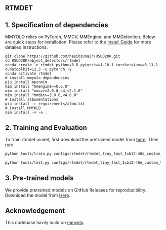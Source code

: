 ## RTMDET

## 1. Specification of dependencies
MMYOLO relies on PyTorch, MMCV, MMEngine, and MMDetection. Below are quick steps for installation. Please refer to the [Install Guide](https://github.com/open-mmlab/mmyolo/blob/main/docs/en/get_started/installation.md) for more detailed instructions.

```shell
git clone https://github.com/hasibzunair/RSUD20K.git
cd RSUD20K/object_detectors/rtmdet
conda create -n rtmdet python=3.8 pytorch==1.10.1 torchvision==0.11.2 cudatoolkit=11.3 -c pytorch -y
conda activate rtmdet
# install mmyolo dependencies
pip install openmim
mim install "mmengine>=0.6.0"
mim install "mmcv>=2.0.0rc4,<2.1.0"
mim install "mmdet>=3.0.0,<4.0.0"
# Install albumentations
pip install -r requirements/albu.txt
# Install MMYOLO
mim install -v -e .
``` 

## 2. Training and Evaluation
To train rtmdet model, first download the pretrained model from [here](https://download.openmmlab.com/mmyolo/v0/rtmdet/rtmdet_tiny_syncbn_fast_8xb32-300e_coco/rtmdet_tiny_syncbn_fast_8xb32-300e_coco_20230102_140117-dbb1dc83.pth). Then run:

```bash
python tools/train.py configs/rtmdet/rtmdet_tiny_fast_1xb12-40e_custom_train.py
```

```bash
python tools/test.py configs/rtmdet/rtmdet_tiny_fast_1xb12-40e_custom_test.py work_dirs/rtmdet_tiny_fast_1xb12-40e_custom_train/epoch_1.pth --show-dir show_results --cfg-options test_evaluator.classwise=True
```


## 3. Pre-trained models
We provide pretrained models on GitHub Releases for reproducibility. Download the model from [Here](https://github.com/hasibzunair/bdss20k-dataset/releases/download/0.0.4/best_coco_bbox_mAP_epoch_363.pth).

## Acknowledgement

This codebase havily build on [mmyolo](https://github.com/open-mmlab/mmyolo/tree/main).

